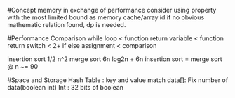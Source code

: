 #Concept
memory in exchange of performance
consider using property with the most limited bound as memory cache/array id
if no obvious mathematic relation found, dp is needed.

#Performance Comparison
while loop < function return
variable < function return
switch < 2+ if else
assignment < comparison


insertion sort 1/2 n^2
merge sort 6n log2n + 6n
insertion sort = merge sort @ n ~= 90

#Space and Storage
Hash Table : key and value match
data[]: Fix number of data(boolean int)
Int : 32 bits of boolean
